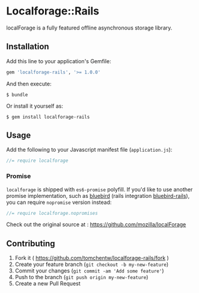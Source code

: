 # Localforage::Rails

localForage is a fully featured offline asynchronous storage library.

## Installation

Add this line to your application's Gemfile:

```ruby
gem 'localforage-rails', '>= 1.0.0'
```

And then execute:

    $ bundle

Or install it yourself as:

    $ gem install localforage-rails

## Usage

Add the following to your Javascript manifest file (`application.js`):

```javascript
//= require localforage
```

### Promise

`localforage` is shipped with `es6-promise` polyfill. If you'd like to use
another promise implementation, such as [bluebird][1] (rails integration [bluebird-rails][2]),
you can require `nopromise` version instead:

```javascript
//= require localforage.nopromises
```

Check out the original source at : https://github.com/mozilla/localForage

## Contributing

1. Fork it ( https://github.com/tomchentw/localforage-rails/fork )
2. Create your feature branch (`git checkout -b my-new-feature`)
3. Commit your changes (`git commit -am 'Add some feature'`)
4. Push to the branch (`git push origin my-new-feature`)
5. Create a new Pull Request

[1]: https://github.com/petkaantonov/bluebird
[2]: https://github.com/tomchentw/bluebird-rails
